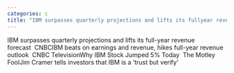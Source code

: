 ```yaml
---
categories: c
title: "IBM surpasses quarterly projections and lifts its fullyear revenue forecast  CNBC"
---
```

IBM surpasses quarterly projections and lifts its full-year revenue forecast&nbsp;&nbsp;CNBCIBM beats on earnings and revenue, hikes full-year revenue outlook&nbsp;&nbsp;CNBC TelevisionWhy IBM Stock Jumped 5% Today&nbsp;&nbsp;The Motley FoolJim Cramer tells investors that IBM is a ‘trust but verify’